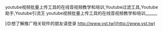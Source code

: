 youtube视频批量上传工具的在线音视频教学和培训,Youtube过滤工具,Youtube助手,Youtube引流王
youtube视频批量上传工具的在线音视频教学和培训______

[😍想了解推广相关软件的朋友请登录 http://www.vst.tw](http://www.vst.tw)



